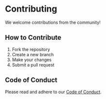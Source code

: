 # Contributing

We welcome contributions from the community! 

## How to Contribute
1. Fork the repository
2. Create a new branch
3. Make your changes
4. Submit a pull request

## Code of Conduct
Please read and adhere to our [Code of Conduct](CODE_OF_CONDUCT.md).
